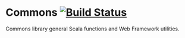 # Commons [![Build Status](https://travis-ci.org/Byrde/commons.svg?branch=master)](https://travis-ci.org/Byrde/commons)
Commons library general Scala functions and Web Framework utilities.
